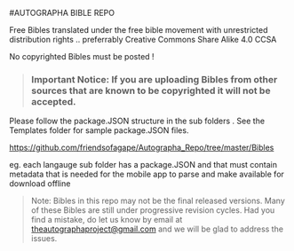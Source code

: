 #AUTOGRAPHA BIBLE REPO

Free Bibles translated under the free bible movement  with unrestricted distribution rights .. preferrably Creative Commons Share Alike 4.0 CCSA

No copyrighted Bibles must be posted !
> ### Important Notice: If you are uploading Bibles from other sources that are known to be copyrighted it will not be accepted.

Please follow the package.JSON structure in the sub folders . See the Templates folder for sample package.JSON files.

https://github.com/friendsofagape/Autographa_Repo/tree/master/Bibles

eg. each langauge sub folder has a package.JSON and that must contain metadata that is needed for the mobile app to parse and make available for download offline

> Note: Bibles in this repo may not be the final released versions. Many of these Bibles are still under progressive revision cycles. Had you find a mistake, do let us know by email at theautographaproject@gmail.com and we will be glad to address the issues.

